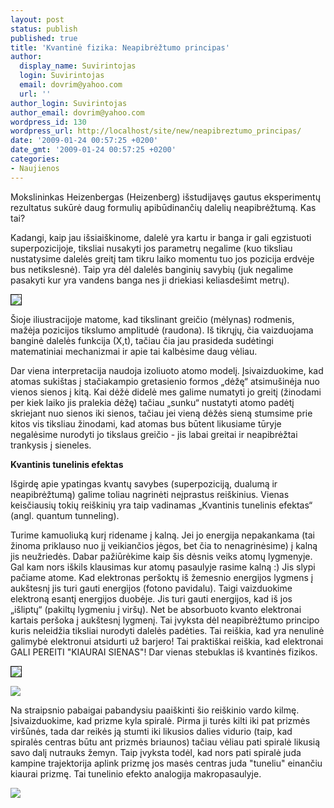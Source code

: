 ```yaml
---
layout: post
status: publish
published: true
title: 'Kvantinė fizika: Neapibrėžtumo principas'
author:
  display_name: Suvirintojas
  login: Suvirintojas
  email: dovrim@yahoo.com
  url: ''
author_login: Suvirintojas
author_email: dovrim@yahoo.com
wordpress_id: 130
wordpress_url: http://localhost/site/new/neapibreztumo_principas/
date: '2009-01-24 00:57:25 +0200'
date_gmt: '2009-01-24 00:57:25 +0200'
categories:
- Naujienos
---
```

<p>Mokslininkas Heizenbergas (Heizenberg) išstudijavęs gautus eksperimentų rezultatus sukūrė daug formulių apibūdinančių dalelių neapibrėžtumą. Kas tai? </p>
<p>Kadangi, kaip jau išsiaiškinome, dalelė yra kartu ir banga ir gali egzistuoti superpozicijoje, tiksliai nusakyti jos parametrų negalime (kuo tiksliau nustatysime dalelės greitį tam tikru laiko momentu tuo jos pozicija erdvėje bus netikslesnė). Taip yra dėl dalelės banginių savybių (juk negalime pasakyti kur yra vandens banga nes ji driekiasi keliasdešimt metrų).</p>
<div class="imgright"><img src="http://www.logictimes.com/qm.bmp" border="1" /></div>
<p>Šioje iliustracijoje matome, kad tikslinant greičio (mėlynas) rodmenis, mažėja pozicijos tikslumo amplitudė (raudona). Iš tikrųjų, čia vaizduojama banginė dalelės funkcija (X,t), tačiau čia jau prasideda sudėtingi matematiniai mechanizmai ir apie tai kalbėsime daug vėliau.</p>
<p>Dar viena interpretacija naudoja izoliuoto atomo modelį. Įsivaizduokime, kad atomas sukištas į stačiakampio gretasienio formos „dėžę“ atsimušinėja nuo vienos sienos į kitą. Kai dėžė didelė mes galime numatyti jo greitį (žinodami per kiek laiko jis pralekia dėžę) tačiau „sunku“ nustatyti atomo padėtį skriejant nuo sienos iki sienos, tačiau jei vieną dėžės sieną stumsime prie kitos vis tiksliau žinodami, kad atomas bus būtent likusiame tūryje negalėsime nurodyti jo tikslaus greičio - jis labai greitai ir neapibrėžtai trankysis į sieneles.</p>
<p><b>Kvantinis tunelinis efektas</b> </p>
<p>Išgirdę apie ypatingas kvantų savybes (superpoziciją, dualumą ir neapibrėžtumą) galime toliau nagrinėti neįprastus reiškinius. Vienas keisčiausių tokių reiškinių yra taip vadinamas „Kvantinis tunelinis efektas“ (angl. quantum tunneling).</p>
<p>Turime kamuoliuką kurį ridename į kalną. Jei jo energija nepakankama (tai žinoma priklauso nuo jį veikiančios jėgos, bet čia to nenagrinėsime) į kalną jis neužriedės. Dabar pažiūrėkime kaip šis dėsnis veiks atomų lygmenyje. Gal kam nors iškils klausimas kur atomų pasaulyje rasime kalną :) Jis slypi pačiame atome. Kad elektronas peršoktų iš žemesnio energijos lygmens į aukštesnį jis turi gauti energijos (fotono pavidalu). Taigi vaizduokime elektroną esantį energijos duobėje. Jis turi gauti energijos, kad iš jos „išliptų“ (pakiltų lygmeniu į viršų). Net be absorbuoto kvanto elektronai kartais peršoka į aukštesnį lygmenį. Tai įvyksta dėl neapibrėžtumo principo kuris neleidžia tiksliai nurodyti dalelės padėties. Tai reiškia, kad yra nenulinė galimybė elektronui atsidurti už barjero! Tai praktiškai reiškia, kad elektronai GALI PEREITI "KIAURAI SIENAS"! Dar vienas stebuklas iš kvantinės fizikos. </p>
<div class="imgright"><img src="http://upload.wikimedia.org/wikipedia/commons/5/50/EffetTunnel.gif" border="1" /></div>
<p><img src="http://abyss.uoregon.edu/~js/images/quantum_tunneling.gif" /></p>
<p>Na straipsnio pabaigai pabandysiu paaiškinti šio reiškinio vardo kilmę. Įsivaizduokime, kad prizme kyla spiralė. Pirma ji turės kilti iki pat prizmės viršūnės, tada dar reikės ją stumti iki likusios dalies vidurio (taip, kad spiralės centras būtu ant prizmės briaunos) tačiau vėliau pati spiralė likusią savo dalį nutrauks žemyn. Taip įvyksta todėl, kad nors pati spiralė juda kampine trajektorija aplink prizmę jos masės centras juda "tuneliu" einančiu kiaurai prizmę. Tai tunelinio efekto analogija makropasaulyje.  </p>
<p><img src="http://img88.imageshack.us/img88/5695/ballow7.png" /></p>
